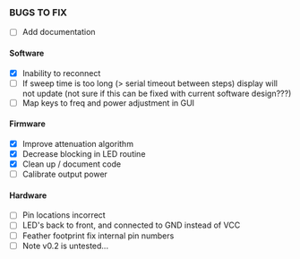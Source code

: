 ### BUGS TO FIX
- [ ] Add documentation

#### Software
- [X] Inability to reconnect 
- [ ] If sweep time is too long (> serial timeout between steps) display will not update (not sure if this can be fixed with current software design???)
- [ ] Map keys to freq and power adjustment in GUI

#### Firmware
- [X] Improve attenuation algorithm
- [X] Decrease blocking in LED routine
- [X] Clean up / document code
- [ ] Calibrate output power

#### Hardware
- [ ] Pin locations incorrect
- [ ] LED's back to front, and connected to GND instead of VCC
- [ ] Feather footprint fix internal pin numbers
- [ ] Note v0.2 is untested...
